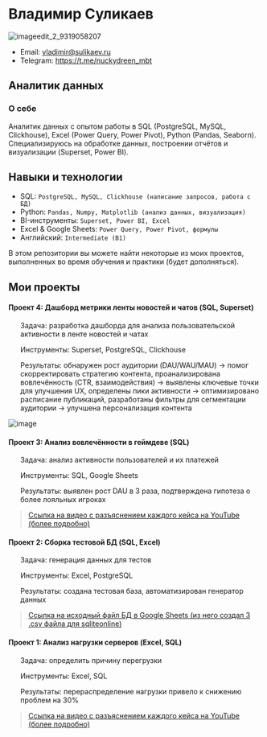 # Владимир Суликаев 
![imageedit_2_9319058207](https://github.com/VladimirSulikaev/summary/assets/150725281/a6c871c0-a9a3-48c7-b0cf-ad9ab04661a3)

- Email: vladimir@sulikaev.ru
- Telegram: https://t.me/nuckydreen_mbt

## Аналитик данных

### О себе 

Аналитик данных с опытом работы в SQL (PostgreSQL, MySQL, Clickhouse), Excel (Power Query, Power Pivot), Python (Pandas, Seaborn). Специализируюсь на обработке данных, построении отчётов и визуализации (Superset, Power BI).

## Навыки и технологии

- SQL: ``PostgreSQL, MySQL, Clickhouse (написание запросов, работа с БД)``  
- Python: ``Pandas, Numpy, Matplotlib (анализ данных, визуализация)``
- BI-инструменты: ``Superset, Power BI, Excel``
- Excel & Google Sheets: ``Power Query, Power Pivot, формулы``  
- Английский: ``Intermediate (B1)``

В этом репозитории вы можете найти некоторые из моих проектов, выполненных во время обучения и практики (будет дополняться).
<br>

## Мои проекты

#### Проект 4: Дашборд метрики ленты новостей и чатов (SQL, Superset)

<ol>

<p> Задача: разработка дашборда для анализа пользовательской активности в ленте новостей и чатах </p>
<p> Инструменты: Superset, PostgreSQL, Clickhouse </p>
<p> Результаты: обнаружен рост аудитории (DAU/WAU/MAU) → помог скорректировать стратегию контента, проанализирована вовлечённость (CTR, взаимодействия) → выявлены ключевые точки для улучшения UX, определены пики активности → оптимизировано расписание публикаций, разработаны фильтры для сегментации аудитории → улучшена персонализация контента </p>

</ol>

![image](https://github.com/user-attachments/assets/8bf64c0b-58ca-46a6-b72c-daaf48146df9)

#### Проект 3: Анализ вовлечённости в геймдеве (SQL)

<ol>

<p> Задача: анализ активности пользователей и их платежей </p>
<p> Инструменты: SQL, Google Sheets </p>
<p> Результаты: выявлен рост DAU в 3 раза, подтверждена гипотеза о более лояльных игроках </p>

</ol>

> <a href="https://youtu.be/PwAE9W_19KI?si=0RXfYwele5kSs8Vo">Ссылка на видео с разъяснением каждого кейса на YouTube (более подробно) </a>

#### Проект 2: Сборка тестовой БД (SQL, Excel)

<ol>

<p> Задача: генерация данных для тестов </p>
<p> Инструменты: Excel, PostgreSQL </p>
<p> Результаты: создана тестовая база, автоматизирован генератор данных </p>

</ol>

> <a href="https://docs.google.com/spreadsheets/d/1y_QszM6TqXtx8qt5ZaN0iQ0RGP2bjiWztiBEuIKIk4A/edit?usp=sharing">Ссылка на исходный файл БД в Google Sheets (из него создал 3 .csv файла для sqliteonline) </a>

#### Проект 1: Анализ нагрузки серверов (Excel, SQL)

<ol>

<p> Задача: определить причину перегрузки </p>
<p> Инструменты: Excel, SQL </p>
<p> Результаты: перераспределение нагрузки привело к снижению проблем на 30% </p>

</ol>

> <a href="https://youtu.be/mQ5jHFjSQNA?si=x8RbixMC_DtVjV9I">Ссылка на видео с разъяснением каждого кейса на YouTube (более подробно)</a>
